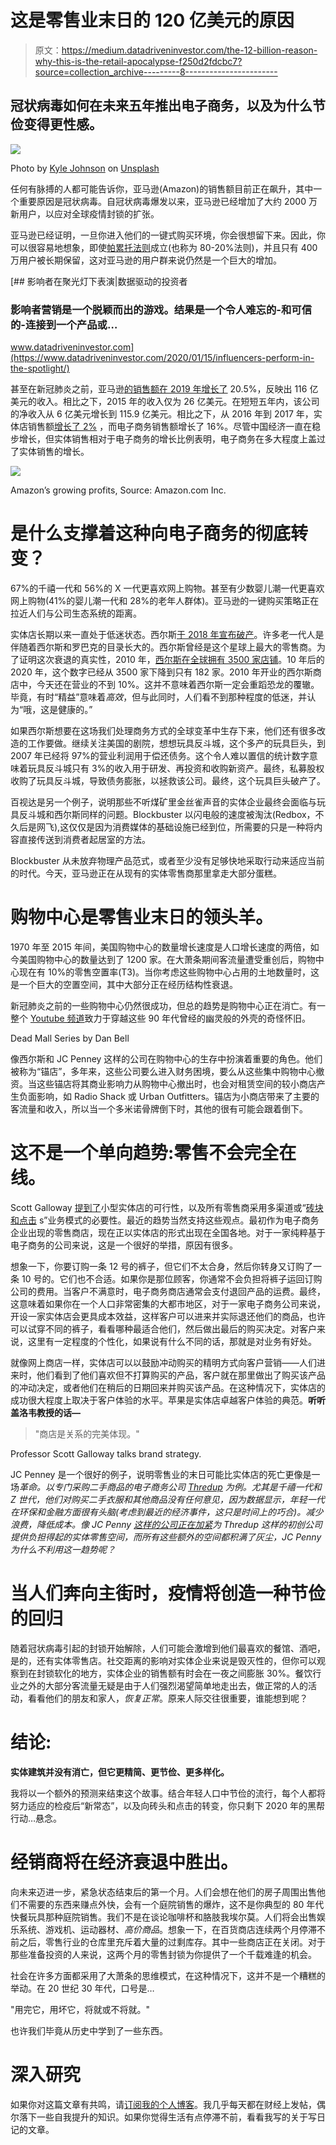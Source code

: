# 这是零售业末日的 120 亿美元的原因

> 原文：<https://medium.datadriveninvestor.com/the-12-billion-reason-why-this-is-the-retail-apocalypse-f250d2fdcbc7?source=collection_archive---------8----------------------->

## 冠状病毒如何在未来五年推出电子商务，以及为什么节俭变得更性感。

![](img/68609deceeeadd44ea0387760001c002.png)

Photo by [Kyle Johnson](https://unsplash.com/@kylejeffreys?utm_source=unsplash&utm_medium=referral&utm_content=creditCopyText) on [Unsplash](https://unsplash.com/s/photos/empty-mall?utm_source=unsplash&utm_medium=referral&utm_content=creditCopyText)

任何有脉搏的人都可能告诉你，亚马逊(Amazon)的销售额目前正在飙升，其中一个重要原因是冠状病毒。自冠状病毒爆发以来，亚马逊已经增加了大约 2000 万新用户，以应对全球疫情封锁的扩张。

亚马逊已经证明，一旦你进入他们的一键式购买环境，你会很想留下来。因此，你可以很容易地想象，即使[帕累托法则](https://en.wikipedia.org/wiki/Pareto_principle)成立(也称为 80-20%法则)，并且只有 400 万用户被长期保留，这对亚马逊的用户群来说仍然是一个巨大的增加。

[](https://www.datadriveninvestor.com/2020/01/15/influencers-perform-in-the-spotlight/) [## 影响者在聚光灯下表演|数据驱动的投资者

### 影响者营销是一个脱颖而出的游戏。结果是一个令人难忘的-和可信的-连接到一个产品或…

www.datadriveninvestor.com](https://www.datadriveninvestor.com/2020/01/15/influencers-perform-in-the-spotlight/) 

甚至在新冠肺炎之前，亚马逊[的销售额在 2019 年增长了](https://www.digitalcommerce360.com/article/amazon-sales/) 20.5%，反映出 116 亿美元的收入。相比之下，2015 年的收入仅为 26 亿美元。在短短五年内，该公司的净收入从 6 亿美元增长到 115.9 亿美元。相比之下，从 2016 年到 2017 年，实体店销售额[增长了 2%](https://www.thebalancesmb.com/compare-brick-and-mortar-stores-vs-online-retail-sites-4571050) ，而电子商务销售额增长了 16%。尽管中国经济一直在稳步增长，但实体销售相对于电子商务的增长比例表明，电子商务在多大程度上盖过了实体销售的增长。

![](img/677cd03c9dad0ae723eb3e5995c97c4a.png)

Amazon’s growing profits, Source: Amazon.com Inc.

# 是什么支撑着这种向电子商务的彻底转变？

67%的千禧一代和 56%的 X 一代更喜欢网上购物。甚至有少数婴儿潮一代更喜欢网上购物(41%的婴儿潮一代和 28%的老年人群体)。亚马逊的一键购买策略正在拉近人们与公司生态系统的距离。

实体店长期以来一直处于低迷状态。西尔斯[于 2018 年宣布破产](https://www.cnn.com/2019/10/15/business/sears-outlook-bankruptcy-anniversary/index.html)。许多老一代人是伴随着西尔斯和罗巴克的目录长大的。西尔斯曾经是这个星球上最大的零售商。为了证明这次衰退的真实性，2010 年，[西尔斯在全球拥有 3500 家店铺](https://www.businessinsider.com/rise-and-fall-of-sears-bankruptcy-store-closings)。10 年后的 2020 年，这个数字已经从 3500 家下降到只有 182 家。2010 年开业的西尔斯商店中，今天还在营业的不到 10%。这并不意味着西尔斯一定会重蹈恐龙的覆辙。毕竟，有时“精益”意味着*高效*，但与此同时，人们看不到那种程度的低迷，并认为“哦，这是健康的。”

如果西尔斯想要在这场我们处理商务方式的全球变革中生存下来，他们还有很多改造的工作要做。继续关注美国的剧院，想想玩具反斗城，这个多产的玩具巨头，到 2007 年已经将 97%的营业利润用于偿还债务。这个令人难以置信的统计数字意味着玩具反斗城只有 3%的收入用于研发、再投资和收购新资产。最终，私募股权收购了玩具反斗城，导致债务膨胀，以拯救该公司。最终，这个玩具巨头破产了。

百视达是另一个例子，说明那些不听煤矿里金丝雀声音的实体企业最终会面临与玩具反斗城和西尔斯同样的问题。Blockbuster 以闪电般的速度被淘汰(Redbox，不久后是网飞),这仅仅是因为消费媒体的基础设施已经到位，所需要的只是一种将内容直接传送到消费者起居室的方法。

Blockbuster 从未放弃物理产品范式，或者至少没有足够快地采取行动来适应当前的时代。今天，亚马逊正在从现有的实体零售商那里拿走大部分蛋糕。

# 购物中心是零售业末日的领头羊。

1970 年至 2015 年间，美国购物中心的数量增长速度是人口增长速度的两倍，如今美国购物中心的数量达到了 1200 家。在大萧条期间客流量遭受重创后，购物中心现在有 10%的零售空置率(T3)。当你考虑这些购物中心占用的土地数量时，这是一个巨大的空置空间，其中大部分正在经历结构性衰退。

新冠肺炎之前的一些购物中心仍然很成功，但总的趋势是购物中心正在消亡。有一整个 [Youtube 频道](https://www.youtube.com/playlist?list=PLNz4Un92pGNxQ9vNgmnCx7dwchPJGJ3IQ)致力于穿越这些 90 年代曾经的幽灵般的外壳的奇怪怀旧。

Dead Mall Series by Dan Bell

像西尔斯和 JC Penney 这样的公司在购物中心的生存中扮演着重要的角色。他们被称为“锚店”，多年来，这些公司要么进入财务困境，要么从这些集中购物中心撤资。当这些锚店将其商业影响力从购物中心撤出时，也会对租赁空间的较小商店产生负面影响，如 Radio Shack 或 Urban Outfitters。锚店为小商店带来了主要的客流量和收入，所以当一个多米诺骨牌倒下时，其他的很有可能会跟着倒下。

# 这不是一个单向趋势:零售不会完全在线。

Scott Galloway [提到了](https://www.bloomberg.com/news/videos/2015-02-23/why-e-commerce-needs-a-brick-and-mortar-presence)小型实体店的可行性，以及所有零售商采用多渠道或“[砖块和点击](https://www.npr.org/2019/09/26/764548415/why-more-online-retailers-are-opening-brick-and-mortar-locations) s”业务模式的必要性。最近的趋势当然支持这些观点。最初作为电子商务企业出现的零售商店，现在正以实体店的形式出现在全国各地。对于一家纯粹基于电子商务的公司来说，这是一个很好的举措，原因有很多。

想象一下，你要订购一条 12 号的裤子，但它们不太合身，然后你转身又订购了一条 10 号的。它们也不合适。如果你是那位顾客，你通常不会负担将裤子运回订购公司的费用。当客户不满意时，电子商务商店通常会支付退回产品的运费。最终，这意味着如果你在一个人口非常密集的大都市地区，对于一家电子商务公司来说，开设一家实体店会更具成本效益，这样客户可以进来并实际退还他们的商品，也许可以试穿不同的裤子，看看哪种最适合他们，然后做出最后的购买决定。对客户来说，这里有一定程度的个性化，如果说有什么不同的话，那就是对业务有好处。

就像网上商店一样，实体店可以以鼓励冲动购买的精明方式向客户营销——人们进来时，他们看到了他们喜欢但不打算购买的产品，客户就在那里做出了购买该产品的冲动决定，或者他们在稍后的日期回来并购买该产品。在这种情况下，实体店的成功很大程度上取决于客户体验的水平。苹果是实体店卓越客户体验的典范。**听听盖洛韦教授的话—**

> "商店是关系的完美体现。"

Professor Scott Galloway talks brand strategy.

JC Penney 是一个很好的例子，说明零售业的末日可能比实体店的死亡更像是一场*革命。以专门采购二手商品的电子商务公司 [Thredup](https://www.thredup.com/) 为例。尤其是千禧一代和 Z 世代，他们对购买二手衣服和其他商品没有任何意见，因为数据显示，年轻一代在环保和金融方面很有头脑(考虑到最近的经济事件，这只是时间上的巧合)。减少浪费，降低成本。像 JC Penny [这样的公司正在加紧](https://www.packagingstrategies.com/articles/95188-re-commerce-online-retail-moves-to-brick-and-mortar)为 Thredup 这样的初创公司提供负担得起的实体零售空间，而所有这些额外的空间都积满了灰尘，JC Penny 为什么不利用这一趋势呢？*

# 当人们奔向主街时，疫情将创造一种节俭的回归

随着冠状病毒引起的封锁开始解除，人们可能会激增到他们最喜欢的餐馆、酒吧，是的，还有实体零售店。社交距离的影响对实体企业来说是毁灭性的，但你可以观察到在封锁软化的地方，实体企业的销售额有时会在一夜之间膨胀 30%。餐饮行业之外的大部分客流量无疑是由于人们强烈渴望简单地走出去，做正常的人的活动，看看他们的朋友和家人，*恢复正常*。原来人际交往很重要，谁能想到呢？

# 结论:

**实体建筑并没有消亡，但它更精简、更节俭、更多样化。**

我将以一个额外的预测来结束这个故事。结合年轻人口中节俭的流行，每个人都将努力适应的检疫后“新常态”，以及向砖头和点击的转变，你只剩下 2020 年的黑帮行动…悬念。

# 经销商将在经济衰退中胜出。

向未来迈进一步，紧急状态结束后的第一个月。人们会想在他们的房子周围出售他们不需要的东西来赚点外快，会有一个庭院销售的爆炸，这不是你典型的 80 年代快餐玩具那种庭院销售。我们不是在谈论咖啡杯和胳肢我埃尔莫。人们将会出售娱乐系统、游戏机、运动器材、*高价商品*。想象一下，在百货商店连续两个月停滞不前之后，零售行业的仓库里充斥着大量的过剩库存。其中一些商店正在关闭。对于那些准备投资的人来说，这两个月的零售封锁为你提供了一个千载难逢的机会。

社会在许多方面都采用了大萧条的思维模式，在这种情况下，这并不是一个糟糕的举动。在 20 世纪 30 年代，口号是…

"用完它，用坏它，将就或不将就。"

也许我们毕竟从历史中学到了一些东西。

# 深入研究

如果你对这篇文章有共鸣，请[订阅我的个人博客](https://bit.ly/2KMXZoA)。我几乎每天都在财经上发帖，偶尔落下一些自我提升的知识。如果你觉得生活有点停滞不前，看看我写的关于写日记的文章。